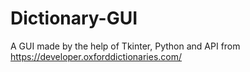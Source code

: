 # Dictionary-GUI
A GUI made by the help of Tkinter, Python and API from https://developer.oxforddictionaries.com/
